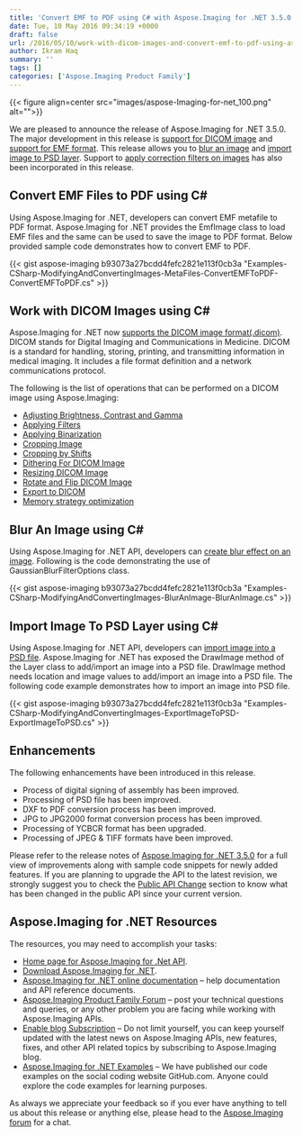 ```yaml
---
title: 'Convert EMF to PDF using C# with Aspose.Imaging for .NET 3.5.0'
date: Tue, 10 May 2016 09:34:19 +0000
draft: false
url: /2016/05/10/work-with-dicom-images-and-convert-emf-to-pdf-using-aspose.imaging-for-.net-3.5.0/
author: Ikram Haq
summary: ''
tags: []
categories: ['Aspose.Imaging Product Family']
---
```




{{< figure align=center src="images/aspose-Imaging-for-net_100.png" alt="">}}


We are pleased to announce the release of Aspose.Imaging for .NET 3.5.0. The major development in this release is [support for DICOM image][1] and [support for EMF format][2]. This release allows you to [blur an image][3] and [import image to PSD layer][4]. Support to [apply correction filters on images][5] has also been incorporated in this release.

## Convert EMF Files to PDF using C#

Using Aspose.Imaging for .NET, developers can convert EMF metafile to PDF format. Aspose.Imaging for .NET provides the EmfImage class to load EMF files and the same can be used to save the image to PDF format. Below provided sample code demonstrates how to convert EMF to PDF.

{{< gist aspose-imaging b93073a27bcdd4fefc2821e113f0cb3a "Examples-CSharp-ModifyingAndConvertingImages-MetaFiles-ConvertEMFToPDF-ConvertEMFToPDF.cs" >}}

## Work with DICOM Images using C#

Aspose.Imaging for .NET now [supports the DICOM image format(.dicom)][6]. DICOM stands for Digital Imaging and Communications in Medicine. DICOM is a standard for handling, storing, printing, and transmitting information in medical imaging. It includes a file format definition and a network communications protocol.

The following is the list of operations that can be performed on a DICOM image using Aspose.Imaging:

*   [Adjusting Brightness, Contrast and Gamma][7]
*   [Applying Filters][8]
*   [Applying Binarization][9]
*   [Cropping Image][10]
*   [Cropping by Shifts][11]
*   [Dithering For DICOM Image][12]
*   [Resizing DICOM Image][13]
*   [Rotate and Flip DICOM Image][14]
*   [Export to DICOM][15]
*   [Memory strategy optimization][16]

## Blur An Image using C#

Using Aspose.Imaging for .NET API, developers can [create blur effect on an image][17]. Following is the code demonstrating the use of GaussianBlurFilterOptions class.

{{< gist aspose-imaging b93073a27bcdd4fefc2821e113f0cb3a "Examples-CSharp-ModifyingAndConvertingImages-BlurAnImage-BlurAnImage.cs" >}}

## Import Image To PSD Layer using C#

Using Aspose.Imaging for .NET API, developers can [import image into a PSD file][18]. Aspose.Imaging for .NET has exposed the DrawImage method of the Layer class to add/import an image into a PSD file. DrawImage method needs location and image values to add/import an image into a PSD file. The following code example demonstrates how to import an image into PSD file.

{{< gist aspose-imaging b93073a27bcdd4fefc2821e113f0cb3a "Examples-CSharp-ModifyingAndConvertingImages-ExportImageToPSD-ExportImageToPSD.cs" >}}

## Enhancements

The following enhancements have been introduced in this release.

*   Process of digital signing of assembly has been improved.
*   Processing of PSD file has been improved.
*   DXF to PDF conversion process has been improved.
*   JPG to JPG2000 format conversion process has been improved.
*   Processing of YCBCR format has been upgraded.
*   Processing of JPEG & TIFF formats have been improved.

Please refer to the release notes of [Aspose.Imaging for .NET 3.5.0][19] for a full view of improvements along with sample code snippets for newly added features. If you are planning to upgrade the API to the latest revision, we strongly suggest you to check the [Public API Change][20] section to know what has been changed in the public API since your current version.

## Aspose.Imaging for .NET Resources

The resources, you may need to accomplish your tasks:

*   [Home page for Aspose.Imaging for .Net API][21].
*   [Download Aspose.Imaging for .NET][22].
*   [Aspose.Imaging for .NET online documentation][23] – help documentation and API reference documents.
*   [Aspose.Imaging Product Family Forum][24] – post your technical questions and queries, or any other problem you are facing while working with Aspose.Imaging APIs.
*   [Enable blog Subscription][25] – Do not limit yourself, you can keep yourself updated with the latest news on Aspose.Imaging APIs, new features, fixes, and other API related topics by subscribing to Aspose.Imaging blog.
*   [Aspose.Imaging for .NET Examples][26] – We have published our code examples on the social coding website GitHub.com. Anyone could explore the code examples for learning purposes.

As always we appreciate your feedback so if you ever have anything to tell us about this release or anything else, please head to the [Aspose.Imaging forum][27] for a chat.




[1]: https://docs.aspose.com/display/imagingnet/Manipulating+DICOM+Formats
[2]: https://docs.aspose.com/display/imagingnet/Manipulating+Metafiles#ManipulatingMetafiles-ConvertingEMFToPDF
[3]: https://docs.aspose.com/display/imagingnet/Modifying+Images#ModifyingImages-BluranImage
[4]: https://docs.aspose.com/display/imagingnet/Manipulating+Photoshop+Formats#ManipulatingPhotoshopFormats-ExportingImagetoPSD
[5]: https://docs.aspose.com/display/imagingnet/Applying+Median+and+Wiener+Filters#ApplyingMedianandWienerFilters-ApplyCorrectionFilterOnAnImage
[6]: https://docs.aspose.com/display/imagingnet/Manipulating+DICOM+Formats
[7]: https://docs.aspose.com/display/imagingnet/Manipulating+DICOM+Formats#ManipulatingDICOMFormats-AdjustingBrightness,ContrastandGamma
[8]: https://docs.aspose.com/display/imagingnet/Manipulating+DICOM+Formats#ManipulatingDICOMFormats-ApplyingFilters
[9]: https://docs.aspose.com/display/imagingnet/Manipulating+DICOM+Formats#ManipulatingDICOMFormats-ApplyingBinarization
[10]: https://docs.aspose.com/display/imagingnet/Manipulating+DICOM+Formats#ManipulatingDICOMFormats-CroppingImage
[11]: https://docs.aspose.com/display/imagingnet/Manipulating+DICOM+Formats#ManipulatingDICOMFormats-CroppingbyShifts
[12]: https://docs.aspose.com/display/imagingnet/Manipulating+DICOM+Formats#ManipulatingDICOMFormats-DitheringForDICOMImage
[13]: https://docs.aspose.com/display/imagingnet/Manipulating+DICOM+Formats#ManipulatingDICOMFormats-ResizingDICOMImage
[14]: https://docs.aspose.com/display/imagingnet/Manipulating+DICOM+Formats#ManipulatingDICOMFormats-RotateandFlipDICOMImage
[15]: https://docs.aspose.com/display/imagingnet/Manipulating+DICOM+Formats#ManipulatingDICOMFormats-ExporttoDICOM
[16]: https://docs.aspose.com/display/imagingnet/Manipulating+DICOM+Formats#ManipulatingDICOMFormats-Memorystrategyoptimization
[17]: https://docs.aspose.com/display/imagingnet/Modifying+Images#ModifyingImages-BluranImage
[18]: https://docs.aspose.com/display/imagingnet/Manipulating+Photoshop+Formats#ManipulatingPhotoshopFormats-ExportingImagetoPSD
[19]: http://www.aspose.com/community/files/51/.net-components/aspose.imaging-for-.net/default.aspx
[20]: http://docs.aspose.com/display/imagingnet/Migrating+from+Earlier+Versions+of+Aspose.Imaging
[21]: https://www.aspose.com/products/imaging/net
[22]: https://downloads.aspose.com/imaging/net
[23]: https://docs.aspose.com/display/imagingnet/Home
[24]: http://forum.aspose.com
[25]: https://blog.aspose.com/category/aspose-products/aspose.imaging-product-family/
[26]: https://github.com/aspose-imaging/Aspose.Imaging-for-.NET
[27]: https://www.aspose.com/community/forums/aspose.imaging-product-family/498/showforum.aspx




